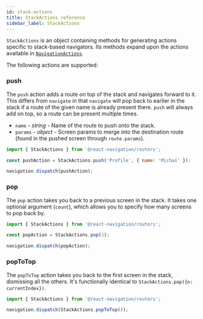 ```yaml
---
id: stack-actions
title: StackActions reference
sidebar_label: StackActions
---
```


`StackActions` is an object containing methods for generating actions specific to stack-based navigators. Its methods expand upon the actions available in [`NavigationActions`](navigation-actions.html).

The following actions are supported:

### push

The `push` action adds a route on top of the stack and navigates forward to it. This differs from `navigate` in that `navigate` will pop back to earlier in the stack if a route of the given name is already present there. `push` will always add on top, so a route can be present multiple times.

- `name` - _string_ - Name of the route to push onto the stack.
- `params` - _object_ - Screen params to merge into the destination route (found in the pushed screen through `route.params`).

```js
import { StackActions } from '@react-navigation/routers';

const pushAction = StackActions.push('Profile', { name: 'Michaś' });

navigation.dispatch(pushAction);
```

### pop

The `pop` action takes you back to a previous screen in the stack. It takes one optional argument (`count`), which allows you to specify how many screens to pop back by.

```js
import { StackActions } from '@react-navigation/routers';

const popAction = StackActions.pop(1);

navigation.dispatch(popAction);
```

### popToTop

The `popToTop` action takes you back to the first screen in the stack, dismissing all the others. It's functionally identical to `StackActions.pop({n: currentIndex})`.

```js
import { StackActions } from '@react-navigation/routers';

navigation.dispatch(StackActions.popToTop());
```
